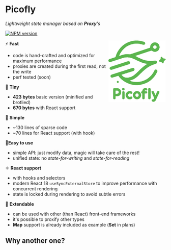 # Picofly

_Lightweight state manager based on **Proxy**'s_

[![NPM version](https://img.shields.io/npm/v/picofly.svg)](https://www.npmjs.com/package/picofly)

<img src="docs/logo.webp" height="192" align="right">

⚡ **Fast**
  - code is hand-crafted and optimized for maximum performance
  - proxies are created during the first read, not the write
  - perf tested (soon)  

🤏 **Tiny**
  - **423 bytes** basic version (minified and brotlied)
  - **670 bytes** with React support  

🥧 **Simple**
  - ~130 lines of sparse code
  - ~70 lines for React support (with hook)

🍳**Easy to use**
  - simple API: just modify data, magic will take care of the rest!
  - unified state: no _state-for-writing_ and _state-for-reading_

⚛ **React support**
  - with hooks and selectors
  - modern React 18 `useSyncExternalStore` to improve performance with concurrent rendering  
  - state is locked during rendering to avoid subtle errors 

🔋 **Extendable**
  - can be used with other (than React) front-end frameworks
  - it's possible to proxify other types
  - **Map** support is already included as example (**Set** in plans)

## Why another one?
